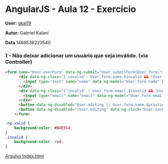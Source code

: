 # AngularJS - Aula 12 - Exercício

**User:** [gkal19](https://github.com/gkal19)

**Autor:** Gabriel Kalani

**Data** 1468538223540

### 1 - Não deixar adicionar um usuário que seja inválido. (via Controller)
```html
<form name="User.userForm" data-ng-submit="User.submitForm(User.form)">
      <div data-ng-class="{'invalid': User.form.name.$invalid && !User.form.name.$pristine, 'dirty': User.form.name.$dirty}">
        <input type="text" name="name" data-ng-model="User.form.name" placeholder="Nome" required type="text">
      </div>
      <div data-ng-class="{'invalid' : User.form.email.$invalid && !User.form.name.$pristine}">
        <input type="email" name="email" data-ng-model="User.form.email" placeholder="E-mail">
      </div>
      <button data-ng-disabled="User.editing || User.form.name.$pristine" class="btn btn-large green waves-effect waves-light col s12" type="submit" name="action">Adicionar</button>
      <button data-ng-disabled="!User.editing" data-ng-click="User.save(User.form)" class="btn btn-large animate blue waves-effect waves-light col s12" type="submit" name="action">Salvar</button>
    </form>
```

```css
.ng-valid {
    background-color: #B4E5C4;
}
.invalid {
    background-color: red;
}
```

[Arquivo Index.html](https://github.com/webschool-io/be-mean-instagram-angular1-exercises/blob/master/class-12/gkal19/index.html)